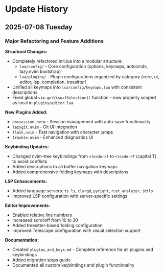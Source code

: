 # Update History

## 2025-07-08 Tuesday

### Major Refactoring and Feature Additions

**Structural Changes:**
- Completely refactored init.lua into a modular structure:
  - `lua/config/` - Core configuration (options, keymaps, autocmds, lazy.nvim bootstrap)
  - `lua/plugins/` - Plugin configurations organized by category (core, ui, editor, lsp, completion, treesitter)
- Unified all keymaps into `lua/config/keymaps.lua` with consistent descriptions
- Fixed global `vim.getVisualSelection()` function - now properly scoped as local in `plugins/editor.lua`

**New Plugins Added:**
- `possession.nvim` - Session management with auto-save functionality
- `lazygit.nvim` - Git UI integration
- `flash.nvim` - Fast navigation with character jumps
- `trouble.nvim` - Enhanced diagnostics UI

**Keybinding Updates:**
- Changed nvim-tree keybindings from `<leader>t` to `<leader>T` (capital T) to avoid conflicts
- Added descriptions to all buffer navigation keymaps
- Added comprehensive folding keymaps with descriptions

**LSP Enhancements:**
- Added language servers: `ts_ls`, `clangd`, `pyright`, `rust_analyzer`, `jdtls`
- Improved LSP configuration with server-specific settings

**Editor Improvements:**
- Enabled relative line numbers
- Increased scrolloff from 10 to 20
- Added treesitter-based folding configuration
- Improved Telescope configuration with visual selection support

**Documentation:**
- Created `plugins_and_keys.md` - Complete reference for all plugins and keybindings
- Added migration steps guide
- Documented all custom keybindings and plugin functionality